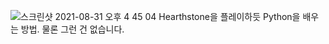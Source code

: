 ![스크린샷 2021-08-31 오후 4 45 04](https://user-images.githubusercontent.com/4264264/131466020-f7cc72d0-b872-4cef-bd6b-e3eea262cacd.png)
Hearthstone을 플레이하듯 Python을 배우는 방법. 물론 그런 건 없습니다.
